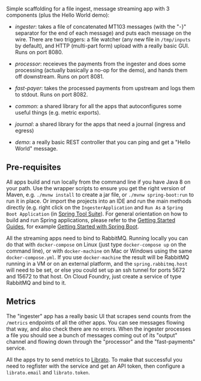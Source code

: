 Simple scaffolding for a file ingest, message streaming app with 3
components (plus the Hello World demo):

* _ingester_: takes a file of concatenated MT103 messages (with the
  "-}" separator for the end of each message) and puts each message on
  the wire. There are two triggers: a file watcher (any new file in
  `/tmp/inputs` by default), and HTTP (multi-part form) upload with a
  really basic GUI. Runs on port 8080.

* _processor_: receieves the payments from the ingester and does some
  processing (actually basically a no-op for the demo), and hands them
  off downstream. Runs on port 8081.

* _fast-payer_: takes the processed payments from upstream and logs
  them to stdout. Runs on port 8082.

* _common_: a shared library for all the apps that autoconfigures some
  useful things (e.g. metric exports).

* _journal_: a shared library for the apps that need a journal (ingress and egress)

* _demo_: a really basic REST controller that you can ping and get a
  "Hello World" message.

## Pre-requisites

All apps build and run locally from the command line if you have Java
8 on your path. Use the wrapper scripts to ensure you get the right
version of Maven, e.g. `./mvnw install` to create a jar file, or
`./mvnw spring-boot:run` to run it in place. Or import the projects
into an IDE and run the main methods directly (e.g. right click on the
`IngesterApplication` and `Run As` a `Spring Boot Application` (in
[Spring Tool Suite](https://spring.io/tools)). For general orientation
on how to build and run Spring applications, please refer to the
[Getting Started Guides](https://spring.io/guides), for example
[Getting Started with Spring Boot](https://spring.io/guides/gs/spring-boot/).

All the streaming apps need to bind to RabbitMQ. Running locally you
can do that with `docker-compose` on Linux (just type `docker-compose
up` on the command line), or with `docker-machine` on Mac or Windows
using the same `docker-compose.yml`. If you use `docker-machine` the
result will be RabbitMQ running in a VM or on an external platform,
and the `spring.rabbitmq.host` will need to be set, or else you could
set up an ssh tunnel for ports 5672 and 15672 to that host. On Cloud
Foundry, just create a service of type RabbitMQ and bind to it.

## Metrics

The "ingester" app has a really basic UI that scrapes send counts from
the `/metrics` endpoints of all the other apps. You can see messages
flowing that way, and also check there are no errors. When the
ingester processes a file you should see a bunch of messages coming
out of its "output" channel and flowing down through the "processor"
and the "fast-payments" service.

All the apps try to send metrics to
[Librato](https://www.librato.com). To make that successful you need
to regfister with the service and get an API token, then configure a
`librato.email` and `librato.token`.

